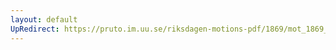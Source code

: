 ```yaml
---
layout: default
UpRedirect: https://pruto.im.uu.se/riksdagen-motions-pdf/1869/mot_1869__ak__2/mot_1869__ak__2-003.pdf
---
```

